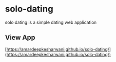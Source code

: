 # solo-dating
solo dating is a simple dating web application 

## View App
[https://amardeepkesharwani.github.io/solo-dating/](https://amardeepkesharwani.github.io/solo-dating/)
